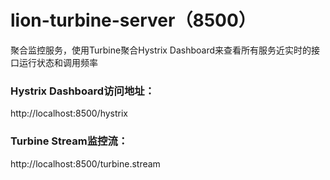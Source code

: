 # lion-turbine-server（8500）

聚合监控服务，使用Turbine聚合Hystrix Dashboard来查看所有服务近实时的接口运行状态和调用频率

### Hystrix Dashboard访问地址：
http://localhost:8500/hystrix

### Turbine Stream监控流：
http://localhost:8500/turbine.stream